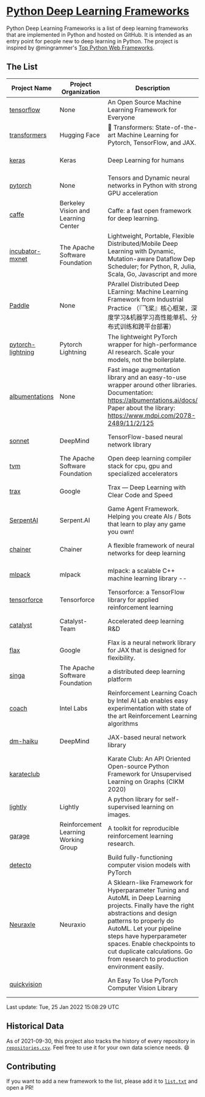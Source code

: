 # [Python Deep Learning Frameworks](https://www.github.com/shimst3r/python-deep-learning-frameworks)

Python Deep Learning Frameworks is a list of deep learning frameworks that are implemented in Python and hosted on GitHub. It is intended as an entry point for people new to deep learning in Python. The project is inspired by @mingrammer's [Top Python Web Frameworks](https://github.com/mingrammer/python-web-framework-stars).

## The List

| Project Name | Project Organization | Description | Stars | Forks | Open Issues | Last Commit |
| ------------ | -------------------- | ----------- | ----: | ----: | ----------: | ----------- |
| [tensorflow](https://tensorflow.org) | None | An Open Source Machine Learning Framework for Everyone | 162279 | 86239 | 2631 | 0 day(s) ago |
| [transformers](https://huggingface.co/transformers) | Hugging Face | 🤗 Transformers: State-of-the-art Machine Learning for Pytorch, TensorFlow, and JAX. | 57345 | 13545 | 431 | 0 day(s) ago |
| [keras](http://keras.io/) | Keras | Deep Learning for humans | 53818 | 18971 | 267 | 0 day(s) ago |
| [pytorch](https://pytorch.org) | None | Tensors and Dynamic neural networks in Python with strong GPU acceleration | 53580 | 14774 | 11121 | 0 day(s) ago |
| [caffe](http://caffe.berkeleyvision.org/) | Berkeley Vision and Learning Center | Caffe: a fast open framework for deep learning. | 32221 | 18935 | 1178 | 0 day(s) ago |
| [incubator-mxnet](https://mxnet.apache.org) | The Apache Software Foundation | Lightweight, Portable, Flexible Distributed/Mobile Deep Learning with Dynamic, Mutation-aware Dataflow Dep Scheduler; for Python, R, Julia, Scala, Go, Javascript and more | 19834 | 6885 | 1967 | 0 day(s) ago |
| [Paddle](http://www.paddlepaddle.org/) | None | PArallel Distributed Deep LEarning: Machine Learning Framework from Industrial Practice （『飞桨』核心框架，深度学习&机器学习高性能单机、分布式训练和跨平台部署） | 17512 | 4260 | 2843 | 0 day(s) ago |
| [pytorch-lightning](https://pytorchlightning.ai) | Pytorch Lightning | The lightweight PyTorch wrapper for high-performance AI research. Scale your models, not the boilerplate. | 17099 | 2123 | 513 | 0 day(s) ago |
| [albumentations](https://albumentations.ai) | None | Fast image augmentation library and an easy-to-use wrapper around other libraries. Documentation:  https://albumentations.ai/docs/ Paper about the library: https://www.mdpi.com/2078-2489/11/2/125 | 9554 | 1230 | 258 | 0 day(s) ago |
| [sonnet](https://sonnet.dev/) | DeepMind | TensorFlow-based neural network library | 9174 | 1308 | 25 | 0 day(s) ago |
| [tvm](https://tvm.apache.org/) | The Apache Software Foundation | Open deep learning compiler stack for cpu, gpu and specialized accelerators | 7629 | 2364 | 325 | 0 day(s) ago |
| [trax](https://github.com/google/trax) | Google | Trax — Deep Learning with Clear Code and Speed | 6737 | 690 | 88 | 1 day(s) ago |
| [SerpentAI](http://serpent.ai) | Serpent.AI | Game Agent Framework. Helping you create AIs / Bots that learn to play any game you own! | 6142 | 725 | 2 | 2 day(s) ago |
| [chainer](https://chainer.org) | Chainer | A flexible framework of neural networks for deep learning | 5675 | 1380 | 9 | 4 day(s) ago |
| [mlpack](https://www.mlpack.org/) | mlpack | mlpack: a scalable C++ machine learning library --  | 3893 | 1401 | 78 | 0 day(s) ago |
| [tensorforce](https://github.com/tensorforce/tensorforce) | Tensorforce | Tensorforce: a TensorFlow library for applied reinforcement learning | 3075 | 514 | 4 | 1 day(s) ago |
| [catalyst](https://catalyst-team.com) | Catalyst-Team | Accelerated deep learning R&D | 2826 | 351 | 5 | 1 day(s) ago |
| [flax](https://github.com/google/flax) | Google | Flax is a neural network library for JAX that is designed for flexibility. | 2583 | 292 | 178 | 1 day(s) ago |
| [singa](https://github.com/apache/singa) | The Apache Software Foundation | a distributed deep learning platform | 2518 | 802 | 39 | 0 day(s) ago |
| [coach](https://intellabs.github.io/coach/) | Intel Labs | Reinforcement Learning Coach by Intel AI Lab enables easy experimentation with state of the art Reinforcement Learning algorithms | 2103 | 422 | 87 | 1 day(s) ago |
| [dm-haiku](https://dm-haiku.readthedocs.io) | DeepMind | JAX-based neural network library | 1674 | 128 | 36 | 0 day(s) ago |
| [karateclub](https://karateclub.readthedocs.io) |  | Karate Club: An API Oriented Open-source Python Framework for Unsupervised Learning on Graphs (CIKM 2020) | 1501 | 182 | 0 | 1 day(s) ago |
| [lightly](https://github.com/lightly-ai/lightly) | Lightly | A python library for self-supervised learning on images. | 1427 | 97 | 65 | 0 day(s) ago |
| [garage](https://github.com/rlworkgroup/garage) | Reinforcement Learning Working Group | A toolkit for reproducible reinforcement learning research. | 1383 | 247 | 221 | 0 day(s) ago |
| [detecto](https://detecto.readthedocs.io/) |  | Build fully-functioning computer vision models with PyTorch | 533 | 87 | 29 | 3 day(s) ago |
| [Neuraxle](https://www.neuraxle.org/) | Neuraxio | A Sklearn-like Framework for Hyperparameter Tuning and AutoML in Deep Learning projects. Finally have the right abstractions and design patterns to properly do AutoML. Let your pipeline steps have hyperparameter spaces. Enable checkpoints to cut duplicate calculations. Go from research to production environment easily. | 493 | 53 | 115 | 4 day(s) ago |
| [quickvision](https://github.com/oke-aditya/quickvision) |  | An Easy To Use PyTorch Computer Vision Library | 46 | 4 | 19 | 41 day(s) ago |

Last update: Tue, 25 Jan 2022 15:08:29 UTC

## Historical Data

As of 2021-09-30, this project also tracks the history of every repository in [`repositories.csv`](./repositories.csv). Feel free to use it for your own data science needs. :smile:

## Contributing

If you want to add a new framework to the list, please add it to [`list.txt`](./python-deep-learning-frameworks/list.txt) and open a PR!